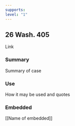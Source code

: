 ```yaml
---
supports: 
level: "1"
---
```

## 26 Wash. 405

Link

### Summary

Summary of case

### Use

How it may be used and quotes

### Embedded

[[Name of embedded]]